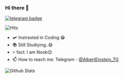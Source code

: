 ### Hi there 👋
[![telegram badge](https://img.shields.io/badge/Albert-Einstein-30302f?style=flat&logo=telegram)](https://t.me/AlbertEinsteinTG)

![Hits](https://hits.seeyoufarm.com/api/count/incr/badge.svg?url=https://github.com/AlbertEinsteinTG/)

- 🛩 Instrested in Coding 😁
- 📚 Still Studiying..😄
- ⚡ fact: I am Noob😌
- 📫 How to reach me: Telegram - [@AlbertEinstein_TG](https://telegram.me/AlbertEinstein_TG)

![Github Stats](https://github-readme-stats.vercel.app/api?username=AlbertEinsteinTG&show_icons=true&title_color=fff&icon_color=79ff97&text_color=9f9f9f&bg_color=151515)

